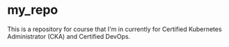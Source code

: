 # my_repo
This is a repository for course that I'm in currently for Certified Kubernetes Administrator (CKA) and Certified DevOps.